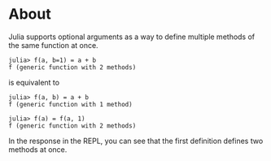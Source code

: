 # About

<!-- TODO: Link to methods & function concepts -->

Julia supports optional arguments as a way to define multiple methods of the same function at once.

```julia-repl
julia> f(a, b=1) = a + b
f (generic function with 2 methods)
```

is equivalent to

```julia-repl
julia> f(a, b) = a + b
f (generic function with 1 method)

julia> f(a) = f(a, 1)
f (generic function with 2 methods)
```

In the response in the REPL, you can see that the first definition defines two methods at once.
